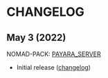 # CHANGELOG

## May 3 (2022)
NOMAD-PACK: [PAYARA_SERVER](packs/payara_server/README.md)
- Initial release ([changelog](packs/payara_server/CHANGELOG.md))
